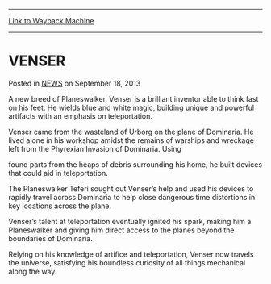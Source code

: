 
---
[Link to Wayback Machine](https://web.archive.org/web/20220517210545/https://magic.wizards.com/en/articles/archive/venser-2013-09-18)

[_metadata_:description]:- "A mechanical savant, Venser relies on artifact making and teleportation to guide his travels, satisfying his insatiable intellect along the way."
[_metadata_:generator]:- "Drupal 7 (http://drupal.org)"
[_metadata_:node]:- "46530"
[_metadata_:publish_date]:- "2013-09-18"
[_metadata_:source]:- "div-main-content"
[_metadata_:title]:- "VENSER"
[_metadata_:wayback_capture_timestamp]:- "2022-05-17 21:05:45"
[_metadata_:wayback_raw_url]:- "https://web.archive.org/web/20220517210545id_/https://magic.wizards.com/en/articles/archive/venser-2013-09-18"
[_metadata_:wayback_url]:- "https://magic.wizards.com/en/articles/archive/venser-2013-09-18"
---


VENSER
======



 Posted in [NEWS](/en/articles)
 on September 18, 2013 










A new breed of Planeswalker, Venser is a brilliant inventor able to think fast on his feet. He wields blue and white magic, building unique and powerful artifacts with an emphasis on teleportation.


Venser came from the wasteland of Urborg on the plane of Dominaria. He lived alone in his workshop amidst the remains of warships and wreckage left from the Phyrexian Invasion of Dominaria. Using


found parts from the heaps of debris surrounding his home, he built devices that could aid in teleportation.


The Planeswalker Teferi sought out Venser’s help and used his devices to rapidly travel across Dominaria to help close dangerous time distortions in key locations across the plane.


Venser’s talent at teleportation eventually ignited his spark, making him a Planeswalker and giving him direct access to the planes beyond the boundaries of Dominaria.


Relying on his knowledge of artifice and teleportation, Venser now travels the universe, satisfying his boundless curiosity of all things mechanical along the way.







